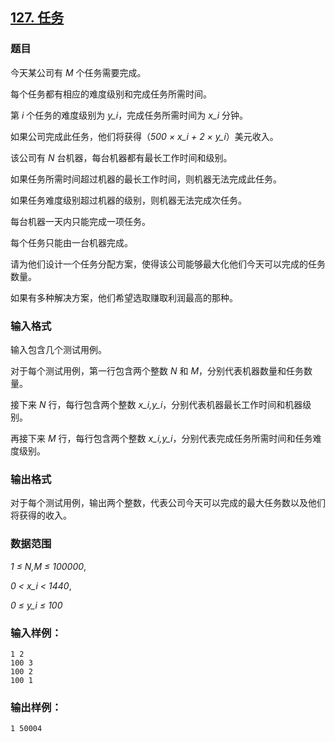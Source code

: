 ## [127. 任务](https://www.acwing.com/problem/content/129/)

### 题目

今天某公司有 *M* 个任务需要完成。

每个任务都有相应的难度级别和完成任务所需时间。

第 *i* 个任务的难度级别为 *y_i*，完成任务所需时间为 *x_i* 分钟。

如果公司完成此任务，他们将获得（*500 × x_i + 2 × y_i*）美元收入。

该公司有 *N* 台机器，每台机器都有最长工作时间和级别。

如果任务所需时间超过机器的最长工作时间，则机器无法完成此任务。

如果任务难度级别超过机器的级别，则机器无法完成次任务。

每台机器一天内只能完成一项任务。

每个任务只能由一台机器完成。

请为他们设计一个任务分配方案，使得该公司能够最大化他们今天可以完成的任务数量。

如果有多种解决方案，他们希望选取赚取利润最高的那种。

### 输入格式

输入包含几个测试用例。

对于每个测试用例，第一行包含两个整数 *N* 和 *M*，分别代表机器数量和任务数量。

接下来 *N* 行，每行包含两个整数 *x_i,y_i*，分别代表机器最长工作时间和机器级别。

再接下来 *M* 行，每行包含两个整数 *x_i,y_i*，分别代表完成任务所需时间和任务难度级别。

### 输出格式

对于每个测试用例，输出两个整数，代表公司今天可以完成的最大任务数以及他们将获得的收入。

### 数据范围

*1 ≤ N,M ≤ 100000*,

*0 < x_i < 1440*,

*0 ≤ y_i ≤ 100*

### 输入样例：

```
1 2
100 3
100 2
100 1
```

### 输出样例：

```
1 50004
```
